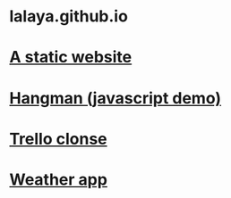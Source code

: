 # lalaya.github.io

# [A static website](https://laya.github.io/static-website)
# [Hangman (javascript demo)](https://laya.github.io/hangman)
# [Trello clonse](https://laya.github.io/trello-clone)
# [Weather app](https://laya.github.io/weather-app)
